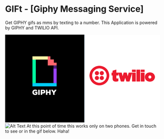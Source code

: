 # GIFt - [Giphy Messaging Service]
Get GIPHY gifs as mms by texting to a number.
This Application is powered by GIPHY and TWILIO API.


![](./twif.png)
![Alt Text](output.gif)
At this point of time this works only on two phones. Get in touch to see or in the gif below. Haha!

